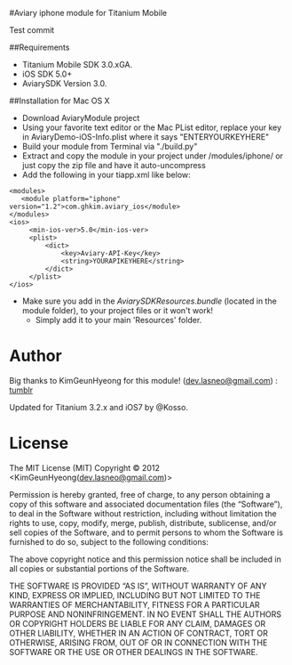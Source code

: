 #Aviary iphone module for Titanium Mobile

Test commit

##Requirements

- Titanium Mobile SDK 3.0.xGA.
- iOS SDK 5.0+
- AviarySDK Version 3.0.

##Installation for Mac OS X
- Download AviaryModule project
- Using your favorite text editor or the Mac PList editor, replace your key in AviaryDemo-iOS-Info.plist where it says "ENTERYOURKEYHERE"
- Build your module from Terminal via "./build.py"
- Extract and copy the module in your project under /modules/iphone/ or just copy the zip file and have it auto-uncompress 
- Add the following in your tiapp.xml like below:

```
<modules>
   <module platform="iphone" version="1.2">com.ghkim.aviary_ios</module>
</modules>
<ios>
     <min-ios-ver>5.0</min-ios-ver>
     <plist>
         <dict>
             <key>Aviary-API-Key</key>
             <string>YOURAPIKEYHERE</string>
         </dict>
     </plist>
</ios>
```

* Make sure you add in the *AviarySDKResources.bundle* (located in the module folder), to your project files or it won't work! 
  * Simply add it to your main 'Resources' folder.

Author
========

Big thanks to KimGeunHyeong for this module! 
(dev.lasneo@gmail.com) : [tumblr](http://www.lasneo.tumblr.com/)

Updated for Titanium 3.2.x and iOS7 by @Kosso. 

 License
========
The MIT License (MIT)
Copyright © 2012 <KimGeunHyeong(dev.lasneo@gmail.com)>

Permission is hereby granted, free of charge, to any person obtaining a copy of this software and associated documentation files (the “Software”), to deal in the Software without restriction, including without limitation the rights to use, copy, modify, merge, publish, distribute, sublicense, and/or sell copies of the Software, and to permit persons to whom the Software is furnished to do so, subject to the following conditions:

The above copyright notice and this permission notice shall be included in all copies or substantial portions of the Software.

THE SOFTWARE IS PROVIDED “AS IS”, WITHOUT WARRANTY OF ANY KIND, EXPRESS OR IMPLIED, INCLUDING BUT NOT LIMITED TO THE WARRANTIES OF MERCHANTABILITY, FITNESS FOR A PARTICULAR PURPOSE AND NONINFRINGEMENT. IN NO EVENT SHALL THE AUTHORS OR COPYRIGHT HOLDERS BE LIABLE FOR ANY CLAIM, DAMAGES OR OTHER LIABILITY, WHETHER IN AN ACTION OF CONTRACT, TORT OR OTHERWISE, ARISING FROM, OUT OF OR IN CONNECTION WITH THE SOFTWARE OR THE USE OR OTHER DEALINGS IN THE SOFTWARE.
